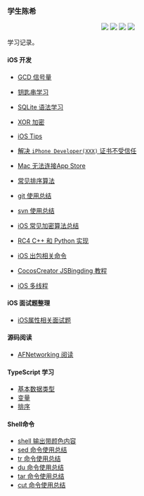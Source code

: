 ### 学生陈希

<p align='center'>
<img src="https://img.shields.io/badge/platform-iOS-ff69b4.svg">
<img src="https://img.shields.io/badge/language-python-yellowgreen.svg">
<img src="https://img.shields.io/badge/language-shell-green.svg">
<img src="https://img.shields.io/badge/language-typeScript-red.svg">

学习记录。

#### iOS 开发

- [GCD 信号量](articles/dispatch-semaphore.md)

- [钥匙串学习](./articles/keychain-usage.md)
- [SQLite 语法学习](./articles/sql-study.md)
- [XOR 加密](./articles/xor.md) 
- [iOS Tips](./articles/ios-tips.md) 
- [解决 `iPhone Developer(XXX)` 证书不受信任](./articles/untrusted-certificate.md)
- [Mac 无法连接App Store](./articles/unable-connect-app-store.md)
- [常见排序算法](./articles/sort.md)
- [git 使用总结](./articles/learn-git.md)
- [svn 使用总结](./articles/svn-usage.md)
- [iOS 常见加密算法总结](./articles/data-encrypt.md)
- [RC4 C++ 和 Python 实现](./articles/RC4-implementation-for-C++-Python.md)
- [iOS 出包相关命令](./articles/security-usage.md)
- [CocosCreator JSBingding 教程](./articles/CocosCreator-JSBindings-Tutorial.md)
- [iOS 多线程](./articles/iOS-multiple-thread.md)

#### iOS 面试题整理

- [iOS属性相关面试题](./articles/interview/property.md)

#### 源码阅读

- [AFNetworking 阅读](./articles/open-analysis/AFNetworking.md)

#### TypeScript 学习

- [基本数据类型](./articles/typescript/basic-types.md)
- [变量](./articles/typescript/variable.md)
- [排序](./articles/typescript/sort.md)

#### Shell命令

- [shell 输出带颜色内容](./articles/shell/echo.md)
- [sed 命令使用总结](./articles/shell/sed-usage.md)
- [tr 命令使用总结](./articles/shell/tr-usage.md)
- [du 命令使用总结](./articles/shell/du-usage.md)
- [tar 命令使用总结](./articles/shell/tar-usage.md)
- [cut 命令使用总结](./articles/shell/cut-usage.md)